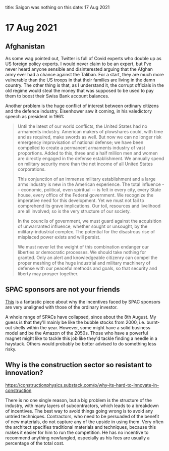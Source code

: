 title: Saigon was nothing on this
date: 17 Aug 2021

# 17 Aug 2021

## Afghanistan

As some wag pointed out, Twitter is full of Covid experts who double up as US foreign policy experts.
I would never claim to be an expert, but I've never heard anyone sensible and disinterested arguing that the Afghan army ever had a chance against the Taliban.
For a start, they are much more vulnerable than the US troops in that their families are living in the damn country.
The other thing is that, as I understand it, the corrupt officials in the old regime would steal the money that was supposed to be used to pay them to boost their Swiss Bank account balances.

Another problem is the huge conflict of interest between ordinary citizens and the defence industry. Eisenhower saw it coming, in his valedictory speech as president in 1961:

> Until the latest of our world conflicts, the United States had no armaments industry. American makers of plowshares could, with time and as required, make swords as well. But now we can no longer risk emergency improvisation of national defense; we have been compelled to create a permanent armaments industry of vast proportions. Added to this, three and a half million men and women are directly engaged in the defense establishment. We annually spend on military security more than the net income of all United States corporations.
> 
> This conjunction of an immense military establishment and a large arms industry is new in the American experience. The total influence -- economic, political, even spiritual -- is felt in every city, every State house, every office of the Federal government. We recognize the imperative need for this development. Yet we must not fail to comprehend its grave implications. Our toil, resources and livelihood are all involved; so is the very structure of our society.
> 
> In the councils of government, we must guard against the acquisition of unwarranted influence, whether sought or unsought, by the military-industrial complex. The potential for the disastrous rise of misplaced power exists and will persist.
> 
> We must never let the weight of this combination endanger our liberties or democratic processes. We should take nothing for granted. Only an alert and knowledgeable citizenry can compel the proper meshing of the huge industrial and military machinery of defense with our peaceful methods and goals, so that security and liberty may prosper together.


## SPAC sponsors are not your friends

[This](https://yetanothervalueblog.substack.com/p/spac-sponsors-dont-give-a-fudge-about) is a fantastic piece about why the incentives faced by SPAC sponsors are very unaligned with those of the ordinary investor.

A whole range of SPACs have collapsed, since about the 8th August. 
My guess is that they'll mainly be like the bubble stocks from 2000, i.e. burnt-out shells within the year. 
However, some might have a solid business model and be the Amazon of the 2050s. 
Those who have a powerful magnet might like to tackle this job like they'd tackle finding a needle in a haystack.
Others would probably be better advised to do something less risky.

## Why is the construction sector so resistant to innovation?

https://constructionphysics.substack.com/p/why-its-hard-to-innovate-in-construction

There is no one single reason, but a big problem is the structure of the industry, with many layers of subcontractors, which leads to a breakdown of incentives. 
The best way to avoid things going wrong is to avoid any untried techniques.
Contractors, who need to be persuaded of the benefit of new materials, do not capture any of the upside in using them. 
Very often the architect specifies traditional materials and techniques, because this makes it easier for him to run the competition.
He has no incentive to recommend anything newfangled, especially as his fees are usually a percentage of the total cost.

